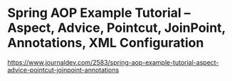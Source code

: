 # Spring AOP Example Tutorial – Aspect, Advice, Pointcut, JoinPoint, Annotations, XML Configuration #

<https://www.journaldev.com/2583/spring-aop-example-tutorial-aspect-advice-pointcut-joinpoint-annotations>
